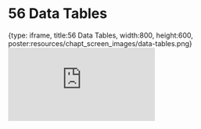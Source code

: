 # 56 Data Tables
 
{type: iframe, title:56 Data Tables, width:800, height:600, poster:resources/chapt_screen_images/data-tables.png}
![](https://datatrail-jhu.github.io/DataTrail_ReOrg/no_toc/data-tables.html)
 

 
